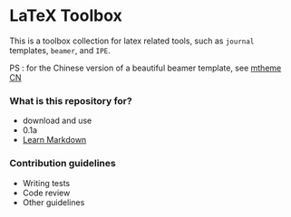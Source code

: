 # LaTeX Toolbox #

This is a toolbox collection for latex related tools, such as `journal` templates, `beamer`, and `IPE`.

PS : for the Chinese version of a beautiful beamer template, see [mtheme CN](https://github.com/liubenyuan/mtheme)

### What is this repository for? ###

* download and use
* 0.1a
* [Learn Markdown](https://bitbucket.org/tutorials/markdowndemo)

### Contribution guidelines ###

* Writing tests
* Code review
* Other guidelines